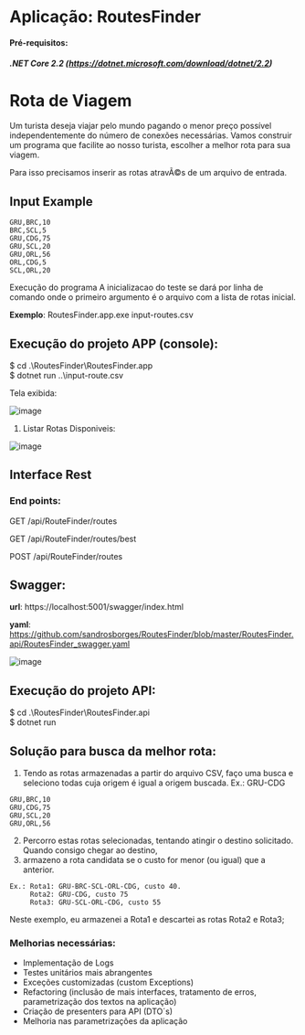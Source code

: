 # Aplicação: RoutesFinder

#### Pré-requisitos: ####

##### .NET Core 2.2 (https://dotnet.microsoft.com/download/dotnet/2.2)

# Rota de Viagem #

Um turista deseja viajar pelo mundo pagando o menor preço possível independentemente do número de conexões necessárias.
Vamos construir um programa que facilite ao nosso turista, escolher a melhor rota para sua viagem.

Para isso precisamos inserir as rotas atravÃ©s de um arquivo de entrada.

## Input Example ##
```csv
GRU,BRC,10
BRC,SCL,5
GRU,CDG,75
GRU,SCL,20
GRU,ORL,56
ORL,CDG,5
SCL,ORL,20
```

Execução do programa
A inicializacao do teste se dará por linha de comando onde o primeiro argumento é o arquivo com a lista de rotas inicial.

**Exemplo**:
RoutesFinder.app.exe input-routes.csv

## Execução do projeto APP (console): ##

$  cd .\RoutesFinder\RoutesFinder.app\
$  dotnet  run ..\input-route.csv


Tela exibida: 

 ![image](https://user-images.githubusercontent.com/38473707/111728048-d8220e00-884a-11eb-9846-665cc658e86c.png)

1. Listar Rotas Disponiveis:

![image](https://user-images.githubusercontent.com/38473707/111728159-128bab00-884b-11eb-8d49-e2d7acacb92b.png)




## Interface Rest ##


### End points: ###

GET
​/api​/RouteFinder​/routes

GET
​/api​/RouteFinder​/routes​/best

POST
​/api​/RouteFinder​/routes


## Swagger: ##

**url**:  https://localhost:5001/swagger/index.html

**yaml**: https://github.com/sandrosborges/RoutesFinder/blob/master/RoutesFinder.api/RoutesFinder_swagger.yaml

![image](https://user-images.githubusercontent.com/38473707/111728686-27b50980-884c-11eb-81e5-bcf673f1ec31.png)


## Execução do projeto API: ##

$  cd .\RoutesFinder\RoutesFinder.api\
$  dotnet run

## Solução para busca da melhor rota: ##

1. Tendo as rotas armazenadas a partir do arquivo CSV, faço uma busca e seleciono todas cuja origem é igual a origem buscada.
Ex.: GRU-CDG
```
GRU,BRC,10
GRU,CDG,75
GRU,SCL,20
GRU,ORL,56
```

2. Percorro estas rotas selecionadas, tentando atingir o destino solicitado. Quando consigo chegar ao destino, 
3. armazeno a rota candidata se o custo for menor (ou igual) que a anterior.

```
Ex.: Rota1: GRU-BRC-SCL-ORL-CDG, custo 40.
     Rota2: GRU-CDG, custo 75
     Rota3: GRU-SCL-ORL-CDG, custo 55
 ```    
     
Neste exemplo, eu armazenei a Rota1 e descartei as rotas Rota2 e Rota3;


### Melhorias necessárias: ###

- Implementação de Logs
- Testes unitários mais abrangentes
- Exceções customizadas (custom Exceptions)
- Refactoring (inclusão de mais interfaces, tratamento de erros, parametrização dos textos na aplicação)
- Criação de presenters para API (DTO´s)
- Melhoria nas parametrizações da aplicação








